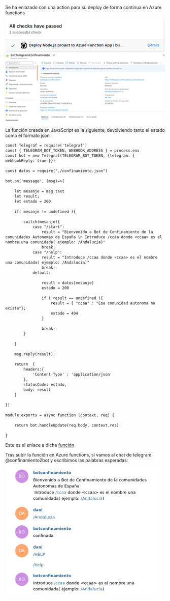Se ha enlazado con una action para su deploy de forma continua en Azure functions

![deploy azure](img/hito5/3_2.png)
![deploy azure](img/hito5/3_4.png)

La función creada en JavaScript es la siguiente, devolviendo tanto el estado como el formato json

    const Telegraf = require('telegraf')
    const { TELEGRAM_BOT_TOKEN, WEBHOOK_ADDRESS } = process.env  
    const bot = new Telegraf(TELEGRAM_BOT_TOKEN, {telegram: { webhookReply: true }})

    const datos = require("./confinamiento.json")

    bot.on('message', (msg)=>{

        let mesanje = msg.text
        let result;
        let estado = 200

        if( mesanje != undefined ){

            switch(mesanje){
                case "/start": 
                    result = "Bienvenido a Bot de Confinamiento de la comunidades Autonomas de España \n Introduce /ccaa donde <ccaa> es el nombre una comunidada( ejemplo: /Andalucia)"
                    break;
                case "/help":
                    result = "Introduce /ccaa donde <ccaa> es el nombre una comunidada( ejemplo: /Andalucia)"
                    break;
                default:

                    result = datos[mesanje]
                    estado = 200

                    if ( result == undefined ){
                        result = { "ccaa" : "Esa comunidad autonoma no existe"};
                        estado = 404
                    }

                    break;
            }

        }

        msg.reply(result);

        return  {
            headers:{
                'Content-Type' : 'application/json'
            },
            statusCode: estado,
            body: result
        }

    })

    module.exports = async function (context, req) {

        return bot.handleUpdate(req.body, context.res) 
        
    }

Este es el enlace a dicha [función](../azure_bot/BotConf/index.js)

Tras subir la función en Azure functions, si vamos al chat de telegram @confinamiento2bot
y escribimos las palabras esperadas:

![deploy azure](img/hito5/3_3.png)